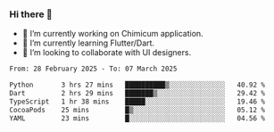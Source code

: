 ### Hi there 👋

<!--
**devcat37/devcat37** is a ✨ _special_ ✨ repository because its `README.md` (this file) appears on your GitHub profile.-->


- 🔭 I’m currently working on Chimicum application.
- 🌱 I’m currently learning Flutter/Dart.
- 👯 I’m looking to collaborate with UI designers.
<!-- - 🤔 I’m looking for help with ... -->

<!--START_SECTION:waka-->

```txt
From: 28 February 2025 - To: 07 March 2025

Python       3 hrs 27 mins   ██████████▒░░░░░░░░░░░░░░   40.92 %
Dart         2 hrs 29 mins   ███████▒░░░░░░░░░░░░░░░░░   29.42 %
TypeScript   1 hr 38 mins    █████░░░░░░░░░░░░░░░░░░░░   19.46 %
CocoaPods    25 mins         █▒░░░░░░░░░░░░░░░░░░░░░░░   05.12 %
YAML         23 mins         █░░░░░░░░░░░░░░░░░░░░░░░░   04.56 %
```

<!--END_SECTION:waka-->
